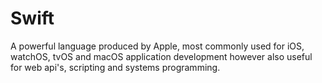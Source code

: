 # Swift

A powerful language produced by Apple, most commonly used for iOS, watchOS, tvOS and macOS application development however also useful for web api's, scripting and systems programming.
